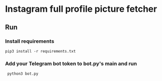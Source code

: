 # Instagram full profile picture fetcher

## Run

### Install requirements
```pip3 install -r requirements.txt```

### Add your Telegram bot token to bot.py's main and run
``` python3 bot.py```
